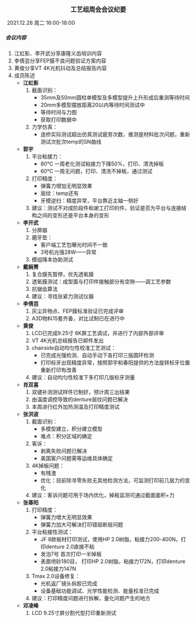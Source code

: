 <center><big><b>工艺组周会会议纪要</b></big></center>                                                                                                                           

​                                                                                                                           2021.12.28 周二 16:00-18:00

##### 会议内容

1. 江虹影、李开武分享康隆义齿培训内容
2. 李倩芸分享FEP膜不良问题验证方案内容
3. 黄俊分享VT 4K光机抖动及总结报告内容
4. 成员陈述
   - **江虹影**
     1. 截面识别：
        - 35mm及50mm圆柱单模型及多模型提升上升形成后重测等待时间
        - 20mm多模型摆放距离20以内等待时间测试中
        - 等待时间与力图
        - 获取打印数据中
     2. 力学仿真：
        - 连桥实际测试超出仿真测试疲劳次数，推测是材料批次问题，重新测试次批次temp的SN曲线
   - **郭宇**
     1. 平台粘接力：
        - 80℃ 一周老化测试粘接力下降50%，打印、清洗掉板
        - 60℃ 一周无问题，打印、清洗不掉板，通过测试
     2. 打印精度：
        - 弹簧力增加无明显效果
        - 层纹：temp还有
        - 牙模逆扫：精度异常，平台靠近主轴一侧好
     3. 建议：测试不对成阶段件和谢工打印的件，验证是否为平台与连接结构之间的变形还是平台本身的变形
   - **李开武**
     1. 分屏器
     2. 磨牙垫：
        - 客户端工艺包曝光时间不一致
        - 3号机光强28W——异常
     3. 模组降本协助测试
   - **戴婉菁**
     1. 复合膜先暂停，优先透氧膜
     2. 透氧膜测试：成型面与打印件接触部分有空隙——调工艺参数
     3. 抗锯齿算法
     4. 建议：寻找张紧力测试仪器
   - **李倩芸**
     1. 灰尘异物点、FEP膜标准验证已完成评审
     2. A3D物料15套齐备，对比试制已在进行中
   - **黄俊**
     1. LCD已完成9.25寸 6K屏工艺调试，并进行了内部外部评审
     2. VT 4K光机总结报告已邮件发出
     3. chairside自动均匀性校准工艺测试：
        - 已完成光强检测、自动手动下各打印三版圆环检测
        - 打印标牙出现精度异常，按照郭宇和春阳提供的方法旋转标牙位置重新打印有改善
     4. 建议：自动均匀性校准下多打印几版标牙测量
   - **肖双喜**
     1. 双键补测测试样件已制好，预计周三出结果
     2. 由温度调控导致的denture层纹问题已解决
     3. 本周进行红外加热测温及打印精度测试
   - **张洪波**
     1. 截面识别：
        - 多模型建立，积分建立模型
        - 难点：积分区域的确定
     2. 客诉：
        - 剥离失败问题已解决
        - 美国客户问题需等运维具体确定
     3. 4K掉板问题：
        - 有残渣
        - 优化：目前除寻零失败无其他检测方法，可监测打印前几层力的变化
     4. 建议：客诉问题可用于场内优化，掉板监测可通过截面面积+力
   - **张春阳**
     1. 打印精度：
        - 弹簧力增大无明显效果
        - 弹簧力加大可解决打印错层断层问题
     2. 平台粘接性测试：
        - JF 8款板材打印测试，使用HP 2.0树脂，粘接力200-400N，打印denture 2.0直接不粘
        - 发泡7号 首次打印一半掉板
        - 表面喷砂180目， 打印HP 2.0树脂，粘接力172N，打印denture 2.0粘接力147N
     3. Tmax 2.0设备修复：
        - 光机返厂镜头拆胶已完成
        - 设备基础功能调试、光学性能检测、能量校准已完成
     4. 建议：打印精度问题进行拆解，量化问题产生的地方
   - **邓凌峰**
     1. LCD 9.25寸屏分割代型打印重新测试




